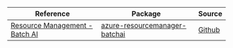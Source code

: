| Reference | Package | Source |
|---|---|---|
|[Resource Management - Batch AI](resourcemanager-batchai-readme.md)|[azure-resourcemanager-batchai](https://repo1.maven.org/maven2/com/azure/resourcemanager/azure-resourcemanager-batchai)|[Github](https://github.com/Azure/azure-sdk-for-java)|

